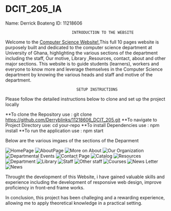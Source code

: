 # DCIT_205_IA
Name: Derrick Boateng 
ID: 11218606

                                 INTRODUCTION TO THE WEBSITE 
Welcome to the <a href="http://127.0.0.1:5500/11218606_DCIT_205/Home/index.html">Computer Science Website!.</a>This full 10 pages website is purposely built and dedicated to the computer science department at University of Ghana, highlighting the various sections of the department including the staff, Our motive, Library ,Resources, contact, about and other major sections. This website is to guide students (learners), workers and everyone to know more and leverage themselves in the Computer Science department by knowing the various heads and staff and motive of the department.

                                   SETUP INSTRUCTIONS 
Please follow the detailed instructions below to clone and set up the project locally

**To clone the Repository use : git clone https://github.com/Derryblinks/11218606_DCIT_205.git
**To navigate to Project Directory use: cd your-repo
**To install Dependencies use : npm install
**To run the application use : npm start

Below are the various imgaes of the sections of the Deparment 

![HomePage](<Screenshots/Screenshot (44).png>)
![AboutPage](<Screenshots/Screenshot (45).png>)
![More on About](<Screenshots/Screenshot (46).png>)
![Our Organization](<Screenshots/Screenshot (47).png>)
![Departmental Events](<Screenshots/Screenshot (48).png>)
![Contact Page](<Screenshots/Screenshot (49).png>)
![Catalog](<Screenshots/Screenshot (50).png>)
![Resources](<Screenshots/Screenshot (51).png>)
![Department](<Screenshots/Screenshot (52).png>)
![Library](<Screenshots/Screenshot (53).png>)
![Staff](<Screenshots/Screenshot (55).png>)
![Other staff](<Screenshots/Screenshot (56).png>)
![Courses](<Screenshots/Screenshot (57).png>)
![News Letter](<Screenshots/Screenshot (58).png>)
![News](<Screenshots/Screenshot (59).png>)

Throught the development of this Website, i have gained valuable skills and experience including the development of responsive web design, improve proficiency in front-end frame works.

In conclusion, this project has been challeging and a rewarding experience, allowing me to apply theoretical knowledge in a practical setting.